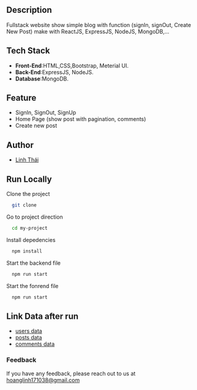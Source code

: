## Description
<p>Fullstack website show simple blog with function (signIn, signOut, Create New Post) make with ReactJS, ExpressJS, NodeJS, MongoDB,...</p>

## Tech Stack
  - **Front-End**:HTML,CSS,Bootstrap, Meterial UI.
  - **Back-End**:ExpressJS, NodeJS.
  - **Database**:MongoDB.

## Feature
 - SignIn, SignOut, SignUp
 - Home Page (show post with pagination, comments)
 - Create new post

## Author
 - [Linh Thái](https://www.facebook.com/Linh201199)


## Run Locally
Clone the project

```bash
  git clone 
```
Go to project direction

```bash
  cd my-project
```

Install depedencies

```bash
  npm install
```

Start the backend file

```bash
  npm run start
```

Start the fonrend file

```bash
  npm run start
```
## Link Data after run
 - [users data](http://localhost:3001/users)
 - [posts data](http://localhost:3001/posts)
 - [comments data](http://localhost:3001/comments)
### Feedback
If you have any feedback, please reach out to us at hoanglinh171038@gmail.com
